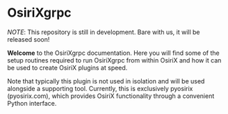 # OsiriXgrpc	

_NOTE_: This repository is still in development. Bare with us, it will be released soon!

__Welcome__ to the OsiriXgrpc documentation. Here you will find some of the setup routines required to run OsiriXgrpc 
from within OsiriX and how it can be used to create OsiriX plugins at speed.

Note that typically this plugin is not used in isolation and will be used alongside a supporting tool.  Currently,
this is exclusively pyosirix (pyosirix.com), which provides OsiriX functionality through a convenient Python interface.